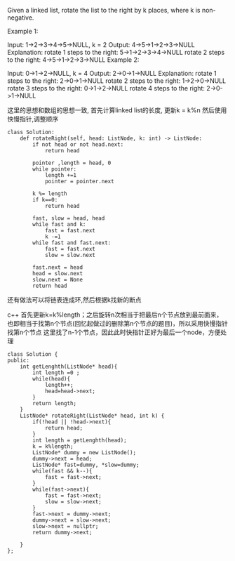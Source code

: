 Given a linked list, rotate the list to the right by k places, where k is non-negative.

Example 1:

Input: 1->2->3->4->5->NULL, k = 2
Output: 4->5->1->2->3->NULL
Explanation:
rotate 1 steps to the right: 5->1->2->3->4->NULL
rotate 2 steps to the right: 4->5->1->2->3->NULL
Example 2:

Input: 0->1->2->NULL, k = 4
Output: 2->0->1->NULL
Explanation:
rotate 1 steps to the right: 2->0->1->NULL
rotate 2 steps to the right: 1->2->0->NULL
rotate 3 steps to the right: 0->1->2->NULL
rotate 4 steps to the right: 2->0->1->NULL


这里的思想和数组的思想一致, 首先计算linked list的长度, 更新k = k%n
然后使用快慢指针,调整顺序
```
class Solution:
    def rotateRight(self, head: ListNode, k: int) -> ListNode:
        if not head or not head.next:
            return head
        
        pointer ,length = head, 0
        while pointer:
            length +=1
            pointer = pointer.next
        
        k %= length
        if k==0:
            return head
        
        fast, slow = head, head
        while fast and k:
            fast = fast.next
            k -=1
        while fast and fast.next:
            fast = fast.next
            slow = slow.next
        
        fast.next = head
        head = slow.next
        slow.next = None
        return head
```

还有做法可以将链表连成环,然后根据k找新的断点

c++ 
首先更新k=k%length；之后旋转n次相当于把最后n个节点放到最前面来，也即相当于找第n个节点(回忆起做过的删除第n个节点的题目)，所以采用快慢指针找第n个节点
这里找了n-1个节点，因此此时快指针正好为最后一个node，方便处理
```
class Solution {
public:
    int getLenghth(ListNode* head){
        int length =0 ;
        while(head){
            length++;
            head=head->next;
        }
        return length;
    }
    ListNode* rotateRight(ListNode* head, int k) {
        if(!head || !head->next){
            return head;
        }
        int length = getLenghth(head);
        k = k%length;
        ListNode* dummy = new ListNode();
        dummy->next = head;
        ListNode* fast=dummy, *slow=dummy;
        while(fast && k--){
            fast = fast->next;
        }
        while(fast->next){
            fast = fast->next;
            slow = slow->next;
        }
        fast->next = dummy->next;
        dummy->next = slow->next;
        slow->next = nullptr;
        return dummy->next;
        
    }
};
```

